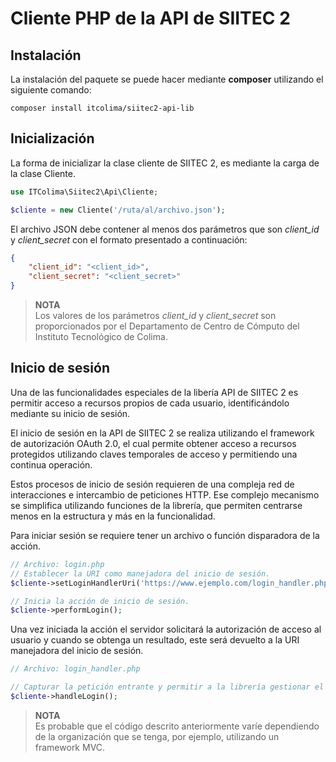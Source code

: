 Cliente PHP de la API de SIITEC 2
=======================================

Instalación
---------------------------------------

La instalación del paquete se puede hacer mediante **composer** utilizando el
siguiente comando:

```
composer install itcolima/siitec2-api-lib
```

Inicialización
---------------------------------------

La forma de inicializar la clase cliente de SIITEC 2, es mediante la carga
de la clase Cliente.

```php
use ITColima\Siitec2\Api\Cliente;

$cliente = new Cliente('/ruta/al/archivo.json');
```

El archivo JSON debe contener al menos dos parámetros que son *client_id* y
*client_secret* con el formato presentado a continuación:

```json
{
    "client_id": "<client_id>",
    "client_secret": "<client_secret>"
}
```

> **NOTA**  
> Los valores de los parámetros *client_id* y *client_secret* son proporcionados
> por el Departamento de Centro de Cómputo del Instituto Tecnológico de Colima.

Inicio de sesión
---------------------------------------

Una de las funcionalidades especiales de la libería API de SIITEC 2 es permitir
acceso a recursos propios de cada usuario, identificándolo mediante su inicio
de sesión.

El inicio de sesión en la API de SIITEC 2 se realiza utilizando el framework
de autorización OAuth 2.0, el cual permite obtener acceso a recursos protegidos
utilizando claves temporales de acceso y permitiendo una continua operación.

Estos procesos de inicio de sesión requieren de una compleja red de interacciones
e intercambio de peticiones HTTP. Ese complejo mecanismo se simplifica
utilizando funciones de la librería, que permiten centrarse menos en la
estructura y más en la funcionalidad.

Para iniciar sesión se requiere tener un archivo o función disparadora de la
acción.

```php
// Archivo: login.php
// Establecer la URI como manejadora del inicio de sesión.
$cliente->setLoginHandlerUri('https://www.ejemplo.com/login_handler.php');

// Inicia la acción de inicio de sesión.
$cliente->performLogin();
```

Una vez iniciada la acción el servidor solicitará la autorización de acceso al
usuario y cuando se obtenga un resultado, este será devuelto a la URI manejadora
del inicio de sesión.

```php
// Archivo: login_handler.php

// Capturar la petición entrante y permitir a la librería gestionar el proceso.
$cliente->handleLogin();
```

> **NOTA**  
> Es probable que el código descrito anteriormente varíe dependiendo de la
> organización que se tenga, por ejemplo, utilizando un framework MVC.
